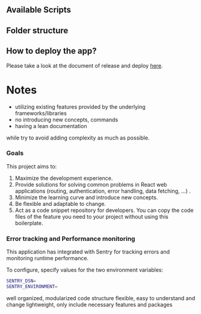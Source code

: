 
## Available Scripts

## Folder structure





## How to deploy the app?

Please take a look at the document of release and deploy [here](docs/release-and-deploy.md).




# Notes

- utilizing existing features provided by the underlying frameworks/libraries
- no introducing new concepts, commands
- having a lean documentation

while try to avoid adding complexity as much as possible.

### Goals

This project aims to:

1. Maximize the development experience.
2. Provide solutions for solving common problems in React web applications (routing, authentication, error handling, data fetching, ...) .
3. Minimize the learning curve and introduce new concepts.
4. Be flexible and adaptable to change.
5. Act as a code snippet repository for developers. You can copy the code files of the feature you need to your project without using this boilerplate.


### Error tracking and Performance monitoring

This application has integrated with Sentry for tracking errors and monitoring runtime performance.

To configure, specify values for the two environment variables:

```bash
SENTRY_DSN=
SENTRY_ENVIRONMENT=
```


well organized, modularized code structure
flexible, easy to understand and change
lightweight, only include necessary features and packages